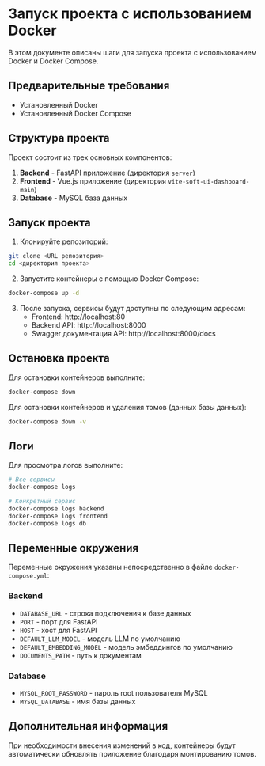 # Запуск проекта с использованием Docker

В этом документе описаны шаги для запуска проекта с использованием Docker и Docker Compose.

## Предварительные требования

- Установленный Docker
- Установленный Docker Compose

## Структура проекта

Проект состоит из трех основных компонентов:
1. **Backend** - FastAPI приложение (директория `server`)
2. **Frontend** - Vue.js приложение (директория `vite-soft-ui-dashboard-main`)
3. **Database** - MySQL база данных

## Запуск проекта

1. Клонируйте репозиторий:
```bash
git clone <URL репозитория>
cd <директория проекта>
```

2. Запустите контейнеры с помощью Docker Compose:
```bash
docker-compose up -d
```

3. После запуска, сервисы будут доступны по следующим адресам:
   - Frontend: http://localhost:80
   - Backend API: http://localhost:8000
   - Swagger документация API: http://localhost:8000/docs

## Остановка проекта

Для остановки контейнеров выполните:
```bash
docker-compose down
```

Для остановки контейнеров и удаления томов (данных базы данных):
```bash
docker-compose down -v
```

## Логи

Для просмотра логов выполните:
```bash
# Все сервисы
docker-compose logs

# Конкретный сервис
docker-compose logs backend
docker-compose logs frontend
docker-compose logs db
```

## Переменные окружения

Переменные окружения указаны непосредственно в файле `docker-compose.yml`:

### Backend
- `DATABASE_URL` - строка подключения к базе данных
- `PORT` - порт для FastAPI
- `HOST` - хост для FastAPI
- `DEFAULT_LLM_MODEL` - модель LLM по умолчанию
- `DEFAULT_EMBEDDING_MODEL` - модель эмбеддингов по умолчанию
- `DOCUMENTS_PATH` - путь к документам

### Database
- `MYSQL_ROOT_PASSWORD` - пароль root пользователя MySQL
- `MYSQL_DATABASE` - имя базы данных

## Дополнительная информация

При необходимости внесения изменений в код, контейнеры будут автоматически обновлять приложение благодаря монтированию томов. 
